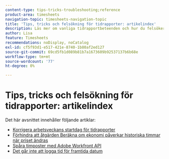 ```yaml
---
content-type: tips-tricks-troubleshooting;reference
product-area: timesheets
navigation-topic: timesheets-navigation-topic
title: 'Tips, tricks och felsökning för tidrapporter: artikelindex'
description: Läs mer om vanliga tidrapportbeteenden och hur du felsöker potentiella problem med tidrapporter i följande artiklar.
author: Lisa
feature: Timesheets
recommendations: noDisplay, noCatalog
exl-id: cf5f93d1-e517-421e-8740-1b80af2ed127
source-git-commit: 69cd5fb1d089b81b7a1673609b92537137b6b68e
workflow-type: tm+mt
source-wordcount: '77'
ht-degree: 0%

---
```


# Tips, tricks och felsökning för tidrapporter: artikelindex

Det här avsnittet innehåller följande artiklar:

* [Korrigera arbetsveckans startdag för tidrapporter](../../timesheets/tips-tricks-and-troubleshooting/correct-start-day-of-work-week.md)
* [Förhindra att åtgärden Beräkna om ekonomi påverkar historiska timmar när priset ändras](../../timesheets/tips-tricks-and-troubleshooting/prevent-recalculate-finance-action.md)
* [Spåra timposter med Adobe Workfront API](../../timesheets/tips-tricks-and-troubleshooting/track-hour-records-with-wfapi.md)
* [Det går inte att logga tid för framtida datum](../../timesheets/tips-tricks-and-troubleshooting/unable-to-log-time-future-dates.md)
